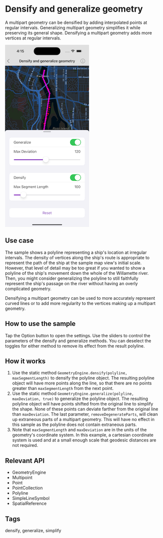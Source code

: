 # Densify and generalize geometry

A multipart geometry can be densified by adding interpolated points at regular intervals. Generalizing multipart geometry simplifies it while preserving its general shape. Densifying a multipart geometry adds more vertices at regular intervals.

![Image of densify and generalize geometry](densify-and-generalize-geometry.png)

## Use case

The sample shows a polyline representing a ship's location at irregular intervals. The density of vertices along the ship's route is appropriate to represent the path of the ship at the sample map view's initial scale. However, that level of detail may be too great if you wanted to show a polyline of the ship's movement down the whole of the Willamette river. Then, you might consider generalizing the polyline to still faithfully represent the ship's passage on the river without having an overly complicated geometry.

Densifying a multipart geometry can be used to more accurately represent curved lines or to add more regularity to the vertices making up a multipart geometry.

## How to use the sample

Tap the Option button to open the settings. Use the sliders to control the parameters of the densify and generalize methods. You can deselect the toggles for either method to remove its effect from the result polyline.

## How it works

1. Use the static method `GeometryEngine.densify(polyline, maxSegmentLength)` to densify the polyline object. The resulting polyline object will have more points along the line, so that there are no points greater than `maxSegmentLength` from the next point.
2. Use the static method `GeometryEngine.generalize(polyline, maxDeviation, true)` to generalize the polyline object. The resulting polyline object will have points shifted from the original line to simplify the shape. None of these points can deviate farther from the original line than `maxDeviation`. The last parameter, `removeDegenerateParts`, will clean up extraneous parts of a multipart geometry. This will have no effect in this sample as the polyline does not contain extraneous parts.
3. Note that `maxSegmentLength` and `maxDeviation` are in the units of the geometry's coordinate system. In this example, a cartesian coordinate system is used and at a small enough scale that geodesic distances are not required.

## Relevant API

* GeometryEngine
* Multipoint
* Point
* PointCollection
* Polyline
* SimpleLineSymbol
* SpatialReference

## Tags

densify, generalize, simplify

